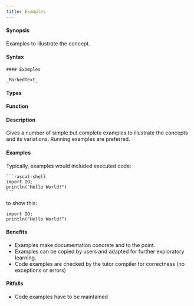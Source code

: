 ```yaml
---
title: Examples
---
```


#### Synopsis

Examples to illustrate the concept.

#### Syntax

```
#### Examples

_MarkedText_
```

#### Types

#### Function

#### Description

Gives a number of simple but complete examples to illustrate the concepts and its variations.
Running examples are preferred.

#### Examples

Typically, examples would included executed code:

``````
```rascal-shell
import IO;
println("Hello World!")
```
``````

to show this:

```rascal-shell
import IO;
println("Hello World!")
```


#### Benefits

* Examples make documentation concrete and to the point.
* Examples can be copied by users and adapted for further exploratory learning.
* Code examples are checked by the tutor compiler for correctness (no exceptions or errors)

#### Pitfalls

* Code examples have to be maintained

